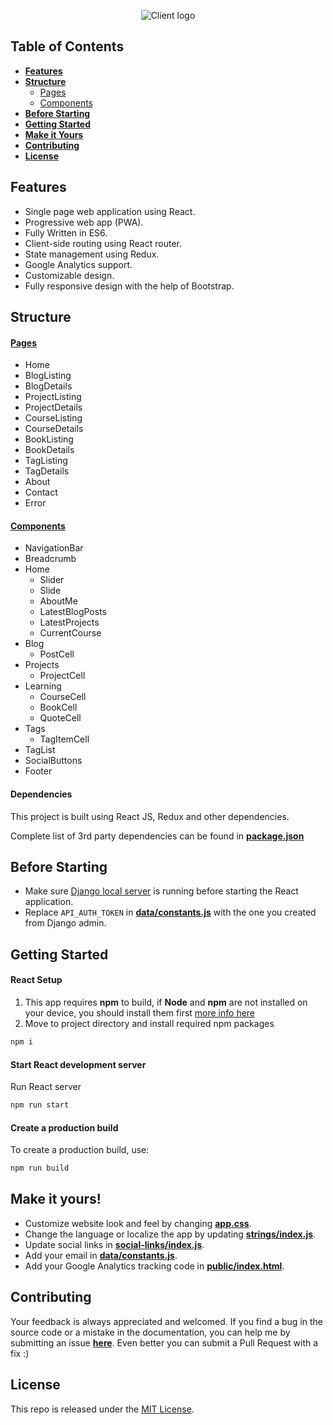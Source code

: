 <p align="center">
  <img src="https://cdn.rawgit.com/omaralbeik/omaralbeik.com-client/master/assets/banner.svg" title="Client logo">
</p>



## Table of Contents

- [**Features**](#features)
- [**Structure**](#structure)
  - [Pages](#pages)
  - [Components](#components)
- [**Before Starting**](#before-starting)
- [**Getting Started**](#getting-started)
- [**Make it Yours**](#make-it-yours)
- [**Contributing**](#contributing)
- [**License**](#license)



## Features

- Single page web application using React.
- Progressive web app (PWA).
- Fully Written in ES6.
- Client-side routing using React router.
- State management using Redux.
- Google Analytics support.
- Customizable design.
- Fully responsive design with the help of Bootstrap.

## Structure

#### [Pages](src/pages)
- Home
- BlogListing
- BlogDetails
- ProjectListing
- ProjectDetails
- CourseListing
- CourseDetails
- BookListing
- BookDetails
- TagListing
- TagDetails
- About
- Contact
- Error

#### [Components](src/components)
- NavigationBar
- Breadcrumb
- Home
  - Slider
  - Slide
  - AboutMe
  - LatestBlogPosts
  - LatestProjects
  - CurrentCourse
- Blog
  - PostCell
- Projects
  - ProjectCell
- Learning
  - CourseCell
  - BookCell
  - QuoteCell
- Tags
  - TagItemCell
- TagList
- SocialButtons
- Footer

#### Dependencies
This project is built using React JS, Redux and other dependencies.

Complete list of 3rd party dependencies can be found in [**package.json**](package.json)




## Before Starting
- Make sure [Django local server](https://github.com/omaralbeik/omaralbeik.com-api) is running before starting the React application.
- Replace `API_AUTH_TOKEN` in [**data/constants.js**](src/data/constants.js) with the one you created from Django admin.



## Getting Started

#### React Setup
1. This app requires **npm** to build, if **Node** and **npm** are not installed on your device, you should install them first [more info here](https://docs.npmjs.com/getting-started/installing-node)
2. Move to project directory and install required npm packages
``` bash
npm i
```

#### Start React development server
Run React server
```bash
npm run start
```

#### Create a production build
To create a production build, use:
```bash
npm run build
```



## Make it yours!

- Customize website look and feel by changing [**app.css**](src/styles/app.scss).
- Change the language or localize the app by updating [**strings/index.js**](src/strings/index.js).
- Update social links in [**social-links/index.js**](src/social-links/index.js).
- Add your email in [**data/constants.js**](src/data/constants.js).
- Add your Google Analytics tracking code in [**public/index.html**](public/index.html).



## Contributing

Your feedback is always appreciated and welcomed. If you find a bug in the source code or a mistake in the documentation, you can help me by submitting an issue [**here**](https://github.com/omaralbeik/omaralbeik.com-client/issues). Even better you can submit a Pull Request with a fix :)



## License

This repo is released under the [MIT License](LICENSE).
